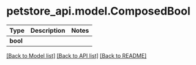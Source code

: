 # petstore_api.model.ComposedBool

Type | Description | Notes
------------- | ------------- | -------------
**bool** |  | 

[[Back to Model list]](../../README.md#documentation-for-models) [[Back to API list]](../../README.md#documentation-for-api-endpoints) [[Back to README]](../../README.md)

